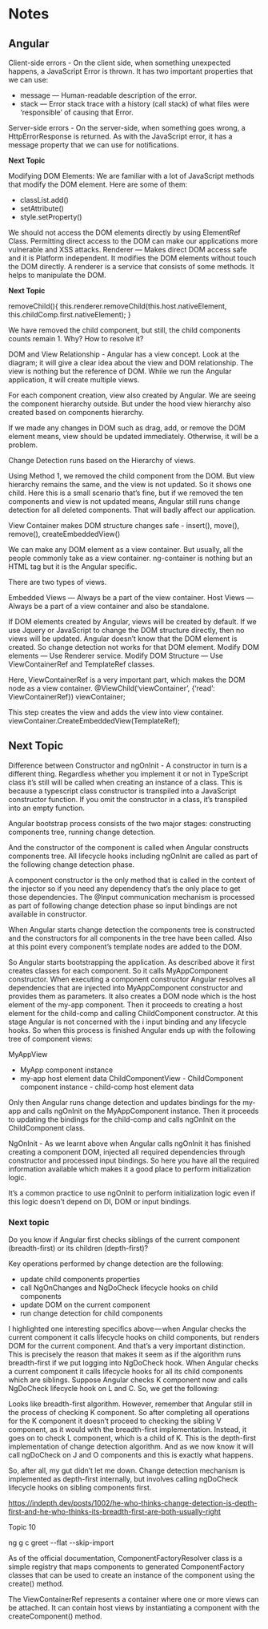 # Notes

## Angular

Client-side errors - On the client side, when something unexpected happens, a JavaScript Error is thrown. It has two important properties that we can use:

- message — Human-readable description of the error.
- stack — Error stack trace with a history (call stack) of what files were ‘responsible’ of causing that Error.

Server-side errors - On the server-side, when something goes wrong, a HttpErrorResponse is returned. As with the JavaScript error, it has a message property that we can use for notifications.

**Next Topic**

Modifying DOM Elements: We are familiar with a lot of JavaScript methods that modify the DOM element. Here are some of them:

- classList.add()
- setAttribute()
- style.setProperty()

We should not access the DOM elements directly by using ElementRef Class. Permitting direct access to the DOM can make our applications more vulnerable and XSS attacks. Renderer — Makes direct DOM access safe and it is Platform independent. It modifies the DOM elements without touch the DOM directly. A renderer is a service that consists of some methods. It helps to manipulate the DOM.

**Next Topic**

removeChild(){
this.renderer.removeChild(this.host.nativeElement, this.childComp.first.nativeElement);
}

We have removed the child component, but still, the child components counts remain 1. Why? How to resolve it?

DOM and View Relationship - Angular has a view concept. Look at the diagram; it will give a clear idea about the view and DOM relationship. The view is nothing but the reference of DOM. While we run the Angular application, it will create multiple views.

For each component creation, view also created by Angular. We are seeing the component hierarchy outside. But under the hood view hierarchy also created based on components hierarchy.

If we made any changes in DOM such as drag, add, or remove the DOM element means, view should be updated immediately. Otherwise, it will be a problem.

Change Detection runs based on the Hierarchy of views.

Using Method 1, we removed the child component from the DOM. But view hierarchy remains the same, and the view is not updated. So it shows one child. Here this is a small scenario that’s fine, but if we removed the ten components and view is not updated means, Angular still runs change detection for all deleted components. That will badly affect our application.

View Container makes DOM structure changes safe - insert(), move(), remove(), createEmbeddedView()

We can make any DOM element as a view container. But usually, all the people commonly take <ng-container> as a view container. ng-container is nothing but an HTML tag but it is the Angular specific.

There are two types of views.

Embedded Views — Always be a part of the view container.
Host Views — Always be a part of a view container and also be standalone.

If DOM elements created by Angular, views will be created by default. If we use Jquery or JavaScript to change the DOM structure directly, then no views will be updated. Angular doesn’t know that the DOM element is created. So change detection not works for that DOM element.
Modify DOM elements — Use Renderer service.
Modify DOM Structure — Use ViewContainerRef and TemplateRef classes.

Here, ViewContainerRef is a very important part, which makes the DOM node as a view container.
@ViewChild(‘viewContainer’, {‘read’: ViewContainerRef}) viewContainer;

This step creates the view and adds the view into view container.
viewContainer.CreateEmbeddedView(TemplateRef);

## Next Topic

Difference between Constructor and ngOnInit - A constructor in turn is a different thing. Regardless whether you implement it or not in TypeScript class it’s still will be called when creating an instance of a class. This is because a typescript class constructor is transpiled into a JavaScript constructor function. If you omit the constructor in a class, it’s transpiled into an empty function.

Angular bootstrap process consists of the two major stages: constructing components tree, running change detection.

And the constructor of the component is called when Angular constructs components tree. All lifecycle hooks including ngOnInit are called as part of the following change detection phase.

A component constructor is the only method that is called in the context of the injector so if you need any dependency that’s the only place to get those dependencies. The @Input communication mechanism is processed as part of following change detection phase so input bindings are not available in constructor.

When Angular starts change detection the components tree is constructed and the constructors for all components in the tree have been called. Also at this point every component’s template nodes are added to the DOM.

<my-app>
   <child-comp [i]='prop'>

So Angular starts bootstrapping the application. As described above it first creates classes for each component. So it calls MyAppComponent constructor. When executing a component constructor Angular resolves all dependencies that are injected into MyAppComponent constructor and provides them as parameters. It also creates a DOM node which is the host element of the my-app component. Then it proceeds to creating a host element for the child-comp and calling ChildComponent constructor. At this stage Angular is not concerned with the i input binding and any lifecycle hooks. So when this process is finished Angular ends up with the following tree of component views:

MyAppView

- MyApp component instance
- my-app host element data
  ChildComponentView - ChildComponent component instance - child-comp host element data

Only then Angular runs change detection and updates bindings for the my-app and calls ngOnInit on the MyAppComponent instance. Then it proceeds to updating the bindings for the child-comp and calls ngOnInit on the ChildComponent class.

NgOnInit - As we learnt above when Angular calls ngOnInit it has finished creating a component DOM, injected all required dependencies through constructor and processed input bindings. So here you have all the required information available which makes it a good place to perform initialization logic.

It’s a common practice to use ngOnInit to perform initialization logic even if this logic doesn’t depend on DI, DOM or input bindings.

### Next topic

Do you know if Angular first checks siblings of the current component (breadth-first) or its children (depth-first)?

Key operations performed by change detection are the following:

- update child components properties
- call NgOnChanges and NgDoCheck lifecycle hooks on child components
- update DOM on the current component
- run change detection for child components

I highlighted one interesting specifics above — when Angular checks the current component it calls lifecycle hooks on child components, but renders DOM for the current component. And that’s a very important distinction. This is precisely the reason that makes it seem as if the algorithm runs breadth-first if we put logging into NgDoCheck hook. When Angular checks a current component it calls lifecycle hooks for all its child components which are siblings. Suppose Angular checks K component now and calls NgDoCheck lifecycle hook on L and C. So, we get the following:

Looks like breadth-first algorithm. However, remember that Angular still in the process of checking K component. So after completing all operations for the K component it doesn’t proceed to checking the sibling V component, as it would with the breadth-first implementation. Instead, it goes on to check L component, which is a child of K. This is the depth-first implementation of change detection algorithm. And as we now know it will call ngDoCheck on J and O components and this is exactly what happens.

So, after all, my gut didn’t let me down. Change detection mechanism is implemented as depth-first internally, but involves calling ngDoCheck lifecycle hooks on sibling components first.

<https://indepth.dev/posts/1002/he-who-thinks-change-detection-is-depth-first-and-he-who-thinks-its-breadth-first-are-both-usually-right>

Topic 10

ng g c greet --flat --skip-import

As of the official documentation, ComponentFactoryResolver class is a simple registry that maps components to generated ComponentFactory classes that can be used to create an instance of the component using the create() method.

The ViewContainerRef represents a container where one or more views can be attached. It can contain host views by instantiating a component with the createComponent() method.
